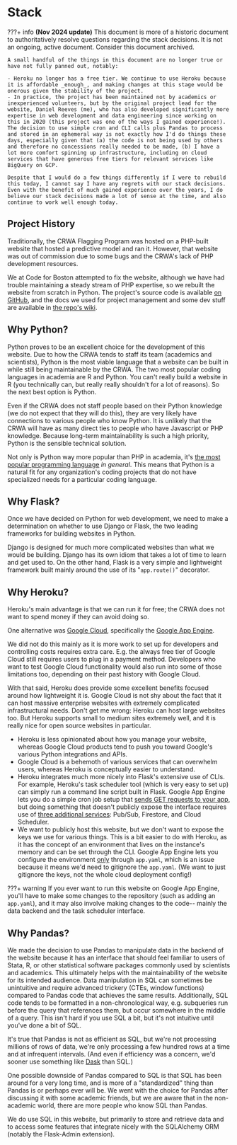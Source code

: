 # Stack

???+ info
    **(Nov 2024 update)** This document is more of a historic document to authoritatively resolve questions regarding the stack decisions. It is not an ongoing, active document. Consider this document archived.

    A small handful of the things in this document are no longer true or have not fully panned out, notably:

    - Heroku no longer has a free tier. We continue to use Heroku because it is affordable _enough_, and making changes at this stage would be onerous given the stability of the project.
    - In practice, the project has been maintained not by academics or inexperienced volunteers, but by the original project lead for the website, Daniel Reeves (me), who has also developed significantly more expertise in web development and data engineering since working on this in 2020 (this project was one of the ways I gained experience!). The decision to use simple cron and CLI calls plus Pandas to process and stored in an ephemeral way is not exactly how I'd do things these days, especially given that (a) the code is not being used by others and therefore no concessions really needed to be made, (b) I have a lot more comfort spinning up infrastructure, including on cloud services that have generous free tiers for relevant services like BigQuery on GCP.

    Despite that I would do a few things differently if I were to rebuild this today, I cannot say I have any regrets with our stack decisions. Even with the benefit of much gained experience over the years, I do believe our stack decisions made a lot of sense at the time, and also continue to work well enough today.

## Project History

Traditionally, the CRWA Flagging Program was hosted on a PHP-built website that hosted a predictive model and ran it. However, that website was out of commission due to some bugs and the CRWA's lack of PHP development resources.

We at Code for Boston attempted to fix the website, although we have had trouble maintaining a steady stream of PHP expertise, so we rebuilt the website from scratch in Python. The project's source code is available [on GitHub](https://github.com/codeforboston/flagging/wiki), and the docs we used for project management and some dev stuff are available in [the repo's wiki](https://github.com/codeforboston/flagging/wiki).

## Why Python?

Python proves to be an excellent choice for the development of this website. Due to how the CRWA tends to staff its team (academics and scientists), Python is the most viable language that a website can be built in while still being maintainable by the CRWA. The two most popular coding languages in academia are R and Python. You can't really build a website in R (you technically can, but really really shouldn't for a lot of reasons). So the next best option is Python.

Even if the CRWA does not staff people based on their Python knowledge (we do not expect that they will do this), they are very likely have connections to various people who know Python. It is unlikely that the CRWA will have as many direct ties to people who have Javascript or PHP knowledge. Because long-term maintainability is such a high priority, Python is the sensible technical solution.

Not only is Python way more popular than PHP in academia, it's [the most popular programming language](http://pypl.github.io/PYPL.html) _in general_. This means that Python is a natural fit for any organization's coding projects that do not have specialized needs for a particular coding language.

## Why Flask?

Once we have decided on Python for web development, we need to make a determination on whether to use Django or Flask, the two leading frameworks for building websites in Python.

Django is designed for much more complicated websites than what we would be building. Django has its own idiom that takes a lot of time to learn and get used to. On the other hand, Flask is a very simple and lightweight framework built mainly around the use of its "`app.route()`" decorator.

## Why Heroku?

Heroku's main advantage is that we can run it for free; the CRWA does not want to spend money if they can avoid doing so.

One alternative was [Google Cloud](https://cloud.google.com/free/docs/gcp-free-tier#always-free), specifically the [Google App Engine](https://cloud.google.com/appengine/docs/standard/python3/building-app).

We did not do this mainly as it is more work to set up for developers and controlling costs requires extra care. E.g. the always free tier of Google Cloud still requires users to plug in a payment method. Developers who want to test Google Cloud functionality would also run into some of those limitations too, depending on their past history with Google Cloud.

With that said, Heroku does provide some excellent benefits focused around how lightweight it is. Google Cloud is not shy about the fact that it can host massive enterprise websites with extremely complicated infrastructural needs. Don't get me wrong: Heroku can host large websites too. But Heroku supports small to medium sites extremely well, and it is really nice for open source websites in particular.

- Heroku is less opinionated about how you manage your website, whereas Google Cloud products tend to push you toward Google's various Python integrations and APIs.
- Google Cloud is a behemoth of various services that can overwhelm users, whereas Heroku is conceptually easier to understand.
- Heroku integrates much more nicely into Flask's extensive use of CLIs. For example, Heroku's task scheduler tool (which is very easy to set up) can simply run a command line script built in Flask. Google App Engine lets you do a simple cron job setup that [sends GET requests to your app](https://cloud.google.com/appengine/docs/flexible/python/scheduling-jobs-with-cron-yaml), but doing something that doesn't publicly expose the interface requires use of [three additional services](https://cloud.google.com/python/getting-started/background-processing): Pub/Sub, Firestore, and Cloud Scheduler.
- We want to publicly host this website, but we don't want to expose the keys we use for various things. This is a bit easier to do with Heroku, as it has the concept of an environment that lives on the instance's memory and can be set through the CLI. Google App Engine lets you configure the environment [only](https://cloud.google.com/appengine/docs/flexible/python/reference/app-yaml) through `app.yaml`, which is an issue because it means we'd need to gitignore the `app.yaml`. (We want to just gitignore the keys, not the whole cloud deployment config!)

???+ warning
    If you ever want to run this website on Google App Engine, you'll have to make some changes to the repository (such as adding an `app.yaml`), and it may also involve making changes to the code-- mainly the data backend and the task scheduler interface.

## Why Pandas?

We made the decision to use Pandas to manipulate data in the backend of the website because it has an interface that should feel familiar to users of Stata, R, or other statistical software packages commonly used by scientists and academics. This ultimately helps with the maintainability of the website for its intended audience. Data manipulation in SQL can sometimes be unintuitive and require advanced trickery (CTEs, window functions) compared to Pandas code that achieves the same results. Additionally, SQL code tends to be formatted in a non-chronological way, e.g. subqueries run before the query that references them, but occur somewhere in the middle of a query. This isn't hard if you use SQL a bit, but it's not intuitive until you've done a bit of SQL.

It's true that Pandas is not as efficient as SQL, but we're not processing millions of rows of data, we're only processing a few hundred rows at a time and at infrequent intervals. (And even if efficiency was a concern, we'd sooner use something like [Dask](https://dask.org/) than SQL.)

One possible downside of Pandas compared to SQL is that SQL has been around for a very long time, and is more of a "standardized" thing than Pandas is or perhaps ever will be. We went with the choice for Pandas after discussing it with some academic friends, but we are aware that in the non-academic world, there are more people who know SQL than Pandas.

We do use SQL in this website, but primarily to store and retrieve data and to access some features that integrate nicely with the SQLAlchemy ORM (notably the Flask-Admin extension).
